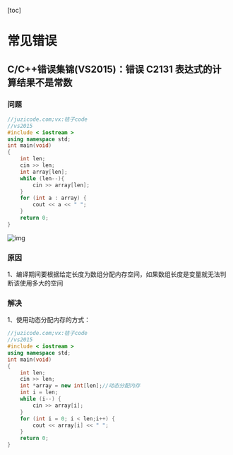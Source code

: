 [toc]

# 常见错误

## C/C++错误集锦(VS2015)：错误 C2131 表达式的计算结果不是常数

### 问题

```c++
//juzicode.com;vx:桔子code 
//vs2015
#include < iostream >
using namespace std;
int main(void)
{
	int len;
	cin >> len;
	int array[len];
	while (len--){
		cin >> array[len];
	}
	for (int a : array) {
		cout << a << " ";
	}
	return 0;
}
```

![img](https://gitee.com/tianzhendong/img/raw/master//images/202202181643956.png)

### 原因

1、编译期间要根据给定长度为数组分配内存空间，如果数组长度是变量就无法判断该使用多大的空间

### 解决

1、使用动态分配内存的方式：

```c++
//juzicode.com;vx:桔子code 
//vs2015
#include < iostream >
using namespace std;
int main(void)
{
	int len;
	cin >> len;
	int *array = new int[len];//动态分配内存
	int i = len;
	while (i--) {
		cin >> array[i];
	}
	for (int i = 0; i < len;i++) {
		cout << array[i] << " ";
	}
	return 0;
}
```

